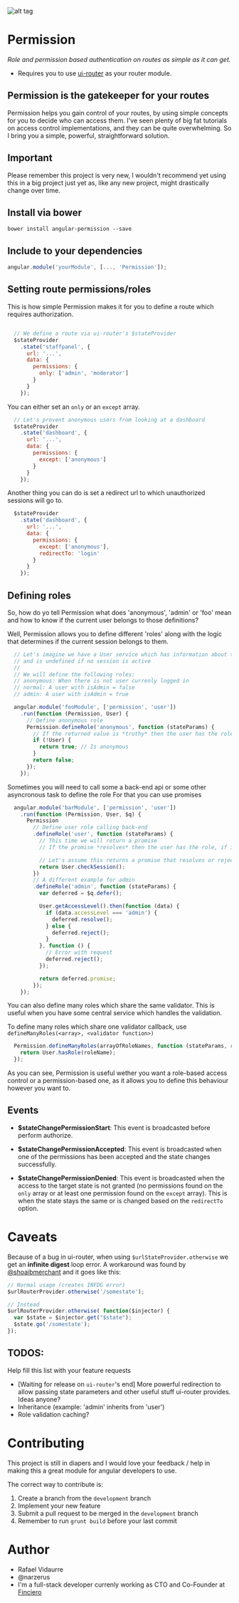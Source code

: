 ![alt tag](https://travis-ci.org/Narzerus/angular-permission.svg?branch=master)

Permission
==========
*Role and permission based authentication on routes as simple as it can get.*

- Requires you to use [ui-router](https://github.com/angular-ui/ui-router) as your router module.

Permission is the gatekeeper for your routes
--------------------------------------------
Permission helps you gain control of your routes, by using simple concepts for you to decide who can access them.
I've seen plenty of big fat tutorials on access control implementations, and they can be quite overwhelming. So I bring you a simple, powerful, straightforward solution.

Important
---------
Please remember this project is very new, I wouldn't recommend yet using this in a big project just yet as, like any new project, might drastically change over time.

Install via bower
-----------------
```
bower install angular-permission --save
```

Include to your dependencies
----------------------------
```javascript
angular.module('yourModule', [..., 'Permission']);
```

Setting route permissions/roles
-------------------------------
This is how simple Permission makes it for you to define a route which requires authorization.

```javascript

  // We define a route via ui-router's $stateProvider
  $stateProvider
    .state('staffpanel', {
      url: '...',
      data: {
        permissions: {
          only: ['admin', 'moderator']
        }
      }
    });
```

You can either set an `only` or an `except` array.

```javascript
  // Let's prevent anonymous users from looking at a dashboard
  $stateProvider
    .state('dashboard', {
      url: '...',
      data: {
        permissions: {
          except: ['anonymous']
        }
      }
    });
```

Another thing you can do is set a redirect url to which unauthorized sessions will go to.

```javascript
  $stateProvider
    .state('dashboard', {
      url: '...',
      data: {
        permissions: {
          except: ['anonymous'],
          redirectTo: 'login'
        }
      }
    });
```


Defining roles
--------------------------
So, how do yo tell Permission what does 'anonymous', 'admin' or 'foo' mean and how to know if the current user belongs
to those definitions?

Well, Permission allows you to define different 'roles' along with the logic that determines if the current
session belongs to them.

```javascript
  // Let's imagine we have a User service which has information about the current user in the session
  // and is undefined if no session is active
  //
  // We will define the following roles:
  // anonymous: When there is not user currenly logged in
  // normal: A user with isAdmin = false
  // admin: A user with isAdmin = true

  angular.module('fooModule', ['permission', 'user'])
    .run(function (Permission, User) {
      // Define anonymous role
      Permission.defineRole('anonymous', function (stateParams) {
        // If the returned value is *truthy* then the user has the role, otherwise they don't
        if (!User) {
          return true; // Is anonymous
        }
        return false;
      });
    });
```

Sometimes you will need to call some a back-end api or some other asyncronous task to define the role
For that you can use promises

```javascript
  angular.module('barModule', ['permission', 'user'])
    .run(function (Permission, User, $q) {
      Permission
        // Define user role calling back-end
        .defineRole('user', function (stateParams) {
          // This time we will return a promise
          // If the promise *resolves* then the user has the role, if it *rejects* (you guessed it)

          // Let's assume this returns a promise that resolves or rejects if session is active
          return User.checkSession();
        })
        // A different example for admin
        .defineRole('admin', function (stateParams) {
          var deferred = $q.defer();

          User.getAccessLevel().then(function (data) {
            if (data.accessLevel === 'admin') {
              deferred.resolve();
            } else {
              deferred.reject();
            }
          }, function () {
            // Error with request
            deferred.reject();
          });

          return deferred.promise;
        });
    });
```

You can also define many roles which share the same validator. This is useful when you have some central service which handles the validation.

To define many roles which share one validator callback, use `defineManyRoles(<array>, <validator function>)`

```javascript
  Permission.defineManyRoles(arrayOfRoleNames, function (stateParams, roleName) {
    return User.hasRole(roleName);
  });
```

As you can see, Permission is useful wether you want a role-based access control or a permission-based one, as
it allows you to define this behaviour however you want to.

Events
------
- **$stateChangePermissionStart**: This event is broadcasted before perform authorize.

- **$stateChangePermissionAccepted**: This event is broadcasted when one of the permissions has been accepted and the state changes successfully.

- **$stateChangePermissionDenied**: This event is broadcasted when the access to the target state is not granted (no permissions found on the `only` array or at least one permission found on the `except` array). This is when the state stays the same or is changed based on the `redirectTo` option.


Caveats
=======
Because of a bug in ui-router, when using `$urlStateProvider.otherwise` we get an **infinite digest** loop error.
A workaround was found by [@shoaibmerchant](https://github.com/shoaibmerchant) and it goes like this:

```javascript
// Normal usage (creates INFDG error)
$urlRouterProvider.otherwise('/somestate');

// Instead
$urlRouterProvider.otherwise( function($injector) {
  var $state = $injector.get("$state");
  $state.go('/somestate');
});
```

TODOS:
-----
Help fill this list with your feature requests
- [Waiting for release on `ui-router`'s end] More powerful redirection to allow passing state parameters and other useful stuff ui-router provides. Ideas anyone?
- Inheritance (example: 'admin' inherits from 'user')
- Role validation caching?

Contributing
============
This project is still in diapers and I would love your feedback / help in making this a great module
for angular developers to use.

The correct way to contribute is:
  1. Create a branch from the `development` branch
  2. Implement your new feature
  3. Submit a pull request to be merged in the `development` branch
  4. Remember to run `grunt build` before your last commit

Author
======
- Rafael Vidaurre
- @narzerus
- I'm a full-stack developer currenly working as CTO and Co-Founder at [Finciero](http://www.finciero.com)
